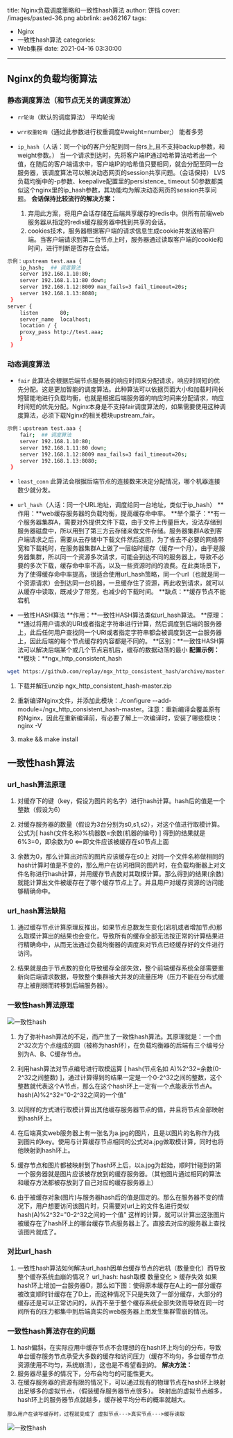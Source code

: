 title: Nginx负载调度策略和一致性hash算法
author: 饼铛
cover: /images/pasted-36.png
abbrlink: ae362167
tags:
  - Nginx
  - 一致性hash算法
categories:
  - Web集群
date: 2021-04-16 03:30:00
---
## Nginx的负载均衡算法
### 静态调度算法（和节点无关的调度算法）
- `rr轮询`（默认的调度算法）
	平均轮询

- `wrr权重轮询`（通过此参数进行权重调度#weight=number;）
	能者多劳

- `ip_hash`（人话：同一个ip的客户分配到同一台rs上,且不支持backup参数，和weight参数。）
   当一个请求到达时，先将客户端IP通过哈希算法哈希出一个值，在随后的客户端请求中，客户端IP的哈希值只要相同，就会分配至同一台服务器，该调度算法可以解决动态网页的session共享问题。（会话保持）
   LVS负载均衡中的-p参数、keepalive配置里的persistence_ timeout 50参数都类似这个nginx里的ip_hash参数，其功能均为解决动态网页的session共享问题。
**会话保持比较流行的解决方案：**
     1. 弃用此方案，将用户会话存储在后端共享缓存的redis中。供所有前端web服务器从指定的redis缓存服务器中找到共享的会话。
     2. cookies技术，服务器根据客户端的请求信息生成cookie并发送给客户端。当客户端请求到第二台节点上时，服务器通过读取客户端的cookie和时间，进行判断是否存在会话。


```bash
示例：upstream test.aaa { 
    ip_hash;  ## 调度算法
    server 192.168.1.10:80; 
    server 192.168.1.11:80 down; 
    server 192.168.1.12:8009 max_fails=3 fail_timeout=20s; 
    server 192.168.1.13:8080; 
 } 
server { 
    listen       80;
    server_name  localhost;
    location / { 
    proxy_pass http://test.aaa; 
    } 
 } 
```

### 动态调度算法
- `fair`
此算法会根据后端节点服务器的响应时间来分配请求，响应时间短的优先分配。这是更加智能的调度算法。此种算法可以依据页面大小和加载时间长短智能地进行负载均衡，也就是根据后端服务器的响应时间来分配请求，响应时间短的优先分配。Nginx本身是不支持fair调度算法的，如果需要使用这种调度算法，必须下载Nginx的相关模块upstream_fair。
```bash
示例：upstream test.aaa { 
    fair;  ## 调度算法
    server 192.168.1.10:80; 
    server 192.168.1.11:80 down; 
    server 192.168.1.12:8009 max_fails=3 fail_timeout=20s; 
    server 192.168.1.13:8080; 
 } 
```
- `least_conn`
此算法会根据后端节点的连接数来决定分配情况，哪个机器连接数少就分发。

- `url_hash`（人话：同一个URL地址，调度给同一台地址，类似于ip_hash）
**作用：**web缓存服务器的负载均衡，提高缓存命中率。
**举个栗子：**有一个服务器集群A，需要对外提供文件下载，由于文件上传量巨大，没法存储到服务器磁盘中，所以用到了第三方云存储来做文件存储。服务器集群A收到客户端请求之后，需要从云存储中下载文件然后返回，为了省去不必要的网络带宽和下载耗时，在服务器集群A上做了一层临时缓存（缓存一个月）。由于是服务器集群，所以同一个资源多次请求，可能会到达不同的服务器上，导致不必要的多次下载，缓存命中率不高，以及一些资源时间的浪费。在此类场景下，为了使得缓存命中率提高，很适合使用url_hash策略，同一个url（也就是同一个资源请求）会到达同一台机器，一旦缓存住了资源，再此收到请求，就可以从缓存中读取，既减少了带宽，也减少的下载时间。
**缺点：**缓存节点不能宕机

- 一致性HASH算法
**作用：**一致性HASH算法类似url_hash算法。
**原理：**通过将用户请求的URI或者指定字符串进行计算，然后调度到后端的服务器上，此后任何用户查找同一个URI或者指定字符串都会被调度到这一台服务器上，因此后端的每个节点缓存的内容都是不同的。
**区别：**一致性HASH算法可以解决后端某个或几个节点宕机后，缓存的数据动荡的最小
**配置示例：**
**模块：**ngx_http_consistent_hash
```bash
wget https://github.com/replay/ngx_http_consistent_hash/archive/master.zip
```
1. 下载并解压unzip ngx_http_consistent_hash-master.zip

2. 重新编译Nginx文件，并添加此模块：./configure --add-module=/ngx_http_consistent_hash-master。注意：重新编译会覆盖原有的Nginx，因此在重新编译前，有必要了解上一次编译时，安装了哪些模块：nginx -V

3. make && make install

## 一致性hash算法
### url_hash算法原理
1. 对缓存下的键（key，假设为图片的名字）进行hash计算。hash后的值是一个整数（假设为6）

2. 对缓存服务器的数量（假设为3台分别为s0,s1,s2），对这个值进行取模计算。公式为[ hash(文件名称)%机器数=余数(机器的编号) ]
	得到的结果就是6%3=0，即余数为0 <==即文件应该被缓存在s0节点上面

3. 余数为0，那么计算出对应的图片应该缓存在s0上
    对同一个文件名称做相同的hash计算时值是不变的，那么用户在访问相同的图片时，在负载均衡器上对文件名称进行hash计算，并用缓存节点数对其取模计算。那么得到的结果(余数)就能计算出文件被缓存在了哪个缓存节点上了。并且用户对缓存资源的访问能够精确命中。

### url_hash算法缺陷
1. 通过缓存节点计算原理反推出，如果节点总数发生变化(宕机或者增加节点)那么取模计算出的结果也会变化，导致所有的缓存全部无法按正常的计算结果进行精确命中，从而无法通过负载均衡器的调度来对节点已经缓存好的文件进行访问。

2. 结果就是由于节点数的变化导致缓存全部失效，整个前端缓存系统全部需要重新向后端请求数据，导致整个集群被大并发的流量压垮（压力不能在分布式缓存上被削弱而转移到后端服务器）。

### 一致性hash算法原理
![一致性hash](/images/pasted-34.png)

1. 为了弥补hash算法的不足，而产生了一致性hash算法。其原理就是：一个由2^32次方个点组成的圆（被称为hash环），在负载均衡器的后端有三个编号分别为A、B、C缓存节点。

2. 利用hash算法对节点编号进行取模运算 [ hash(节点名如 A)%2^32=余数(0-2^32之间整数) ]，通过计算得到的结果一定是一个0-2^32之间的整数，这个整数就代表这个A节点，那么在这个hash环上一定有一个点能表示节点A。
      hash(A)%2^32="0-2^32之间的一个值"

3. 以同样的方式进行取模计算出其他缓存服务器节点的值，并且将节点全部映射到hash环上。

4. 在后端真实web服务器上有一张名为a.jpg的图片，且是以图片的名称作为找到图片的key。使用与计算缓存节点相同的公式对a.jpg做取模计算，同时也将他映射到hash环上。

5. 缓存节点和图片都被映射到了hash环上后，以a.jpg为起始，顺时针碰到的第一个服务器就是图片应该被存放到的缓存服务器。（其他图片通过相同的算法和缓存方法都被存放到了自己对应的缓存服务器上）

6. 由于被缓存对象(图片)与服务器hash后的值是固定的。那么在服务器不变的情况下，用户想要访问该图片时，只需要对url上的文件名进行类似 hash(A)%2^32="0-2^32之间的一个值" 这样的计算，就可以计算出这张图片被缓存在了hash环上的哪台缓存节点服务器上了。直接去对应的服务器上查找该图片就成了。

### 对比url_hash
1. 一致性hash算法如何解决url_hash因单台缓存节点的宕机（数量变化）而导致整个缓存系统血崩的情况？
 url_hash: hash取模 数量变化 > 缓存失效
 如果hash环上增加一台服务器D，那么如下图：使得原本缓存在A上的一部分缓存被改变顺时针缓存在了D上，而这种情况下只是失效了一部分缓存，大部分的缓存还是可以正常访问的，从而不至于整个缓存系统全部失效而导致在同一时间所有的压力都集中到后端真实的web服务器上而发生集群雪崩的情况。

### 一致性hash算法存在的问题
1. hash偏斜，在实际应用中缓存节点不会理想的在hash环上均匀的分布，导致单台缓存服务节点承受大多数的缓存和访问压力（缓存不均匀，多台缓存节点资源使用不均匀，系统崩溃），这也是不希望看到的。
**解决方法：**
  1. 服务器尽量多的情况下，分布会均匀的可能性更大。
  2. 在缓存服务器的资源有限的情况下，可以通过现有的物理节点在hash环上映射出足够多的虚拟节点，（假装缓存服务器节点很多）。
     映射出的虚拟节点越多，hash环上的服务器节点就越多，缓存被平均分布的概率就越大。

    那么用户在读写缓存时，过程就变成了 虚拟节点--->真实节点--->缓存读取


![一致性hash](/images/pasted-35.png)
